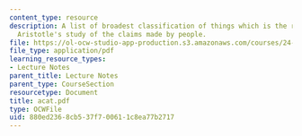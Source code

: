 ```yaml
---
content_type: resource
description: A list of broadest classification of things which is the result of the
  Aristotle's study of the claims made by people.
file: https://ol-ocw-studio-app-production.s3.amazonaws.com/courses/24-200-ancient-philosophy-fall-2004/880ed2368cb537f700611c8ea77b2717_acat.pdf
file_type: application/pdf
learning_resource_types:
- Lecture Notes
parent_title: Lecture Notes
parent_type: CourseSection
resourcetype: Document
title: acat.pdf
type: OCWFile
uid: 880ed236-8cb5-37f7-0061-1c8ea77b2717
---
```

